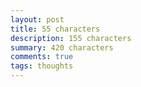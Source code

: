 ```yaml
---
layout: post
title: 55 characters
description: 155 characters
summary: 420 characters
comments: true
tags: thoughts
---
```


